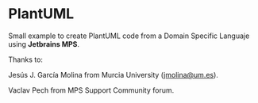 # PlantUML
Small example to create PlantUML code from a Domain Specific Languaje using **Jetbrains MPS**.

Thanks to:

Jesús J. García Molina from Murcia University (jmolina@um.es).

Vaclav Pech from MPS Support Community forum.
